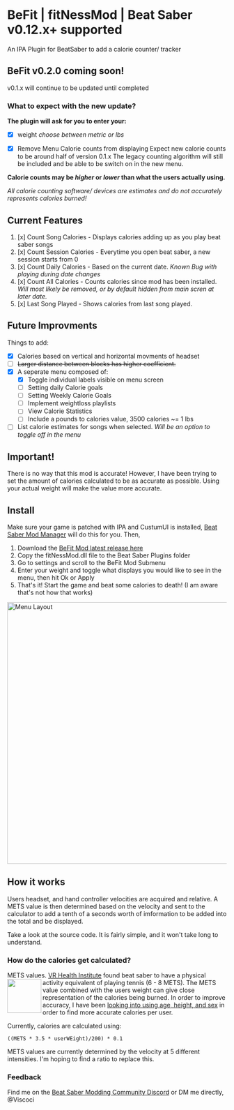 # BeFit | fitNessMod | Beat Saber v0.12.x+ supported
An IPA Plugin for BeatSaber to add a calorie counter/ tracker

## BeFit v0.2.0 coming soon! 
v0.1.x will continue to be updated until completed

### What to expect with the new update?
**The plugin will ask for you to enter your:**
- [x] weight *choose between metric or lbs*
- [x] Remove Menu Calorie counts from displaying
Expect new calorie counts to be around half of version 0.1.x
The legacy counting algorithm will still be included and be able to be switch on in the new menu.



**Calorie counts may be *higher* or *lower* than what the users actually using.**

*All calorie counting software/ devices are estimates and do not accurately represents calories burned!*

## Current Features
1.  [x] Count Song Calories    - Displays calories adding up as you play beat saber songs
2.  [x] Count Session Calories - Everytime you open beat saber, a new session starts from 0
3.  [x] Count Daily Calories   - Based on the current date. *Known Bug with playing during date changes*
4.  [x] Count All Calories     - Counts calories since mod has been installed. *Will most likely be removed, or by default hidden from main scren at later date.*
5.  [x] Last Song Played       - Shows calories from last song played.

## Future Improvments
Things to add:
* [x] Calories based on vertical and horizontal movments of headset
* [ ] ~~Larger distance between blocks has higher coefficient.~~
* [x] A seperate menu composed of:
  * [x] Toggle individual labels visible on menu screen
  * [ ] Setting daily Calorie goals
  * [ ] Setting Weekly Calorie Goals
  * [ ] Implement weightloss playlists
  * [ ] View Calorie Statistics
  * [ ] Include a pounds to calories value, 3500 calories ~= 1 lbs
* [ ] List calorie estimates for songs when selected. *Will be an option to toggle off in the menu*

## Important!
There is no way that this mod is accurate! However, I have been trying to set the amount of calories calculated to be as accurate as possible. Using your actual weight will make the value more accurate.



## Install
Make sure your game is patched with IPA and CustumUI is installed, [Beat Saber Mod Manager](https://github.com/Umbranoxio/BeatSaberModInstaller/releases) will do this for you. Then,
1.  Download the [BeFit Mod latest release here](https://github.com/viscoci/BeFit/releases)
2.  Copy the fitNessMod.dll file to the Beat Saber Plugins folder
3.  Go to settings and scroll to the BeFit Mod Submenu
4. Enter your weight and toggle what displays you would like to see in the menu, then hit Ok or Apply
5. That's it! Start the game and beat some calories to death! (I am aware that's not how that works)


<img src="https://visco.city/external/images/bfit.PNG" width="600" alt="Menu Layout"/>

## How it works
Users headset, and hand controller velocities are acquired and relative. A METS value is then determined based on the velocity and sent to the calculator to add a tenth of a seconds worth of imformation to be added into the total and be displayed.

Take a look at the source code. It is fairly simple, and it won't take long to understand.

### How do the calories get calculated?
METS values. [VR Health Institute](https://vrhealth.institute/portfolio/beat-saber/) found beat saber to have a physical activity equivalent of playing tennis (6 - 8 METS).
<a href="url"><img src="https://vrhealth.institute/wp-content/uploads/2017/08/Tennis-Pre-300-dpi.png" align="left" width="78" ></a>
The METS value combined with the users weight can give close representation of the calories being burned. In order to improve accuracy, I have been [looking into using age, height, and sex](https://sites.google.com/site/compendiumofphysicalactivities/corrected-mets) in order to find more accurate calories per user. 

Currently, calories are calculated using:
~~~
((METS * 3.5 * userWEight)/200) * 0.1
~~~
METS values are currently determined by the velocity at 5 different intensities. I'm hoping to find a ratio to replace this.


### Feedback
Find me on the [Beat Saber Modding Community Discord](https://discordapp.com/invite/beatsabermods) or DM me directly, @Viscoci
  

